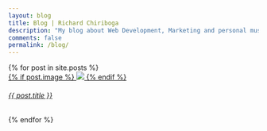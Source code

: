 ```yaml
---
layout: blog
title: Blog | Richard Chiriboga
description: "My blog about Web Development, Marketing and personal musings."
comments: false
permalink: /blog/
---
```

<div class="overlap-container">
  <div class="container pt-4">
      <div class="row row-eq-height">
        {% for post in site.posts %}
        <div class="card blog_card m-1 p-0">
              <a href="{{ site.baseurl }}{{ post.url }}">
                  <div class="card-body">
                    {% if post.image %}
                    <img src="{{post.image}}" class="img-fluid rounded" />
                    {% endif %}
                      <h6 class="mt-2 font-weight-bold">{{ post.title }}</h6>
                      <!-- <p>Published: {{ post.date | date: '%B %d, %Y'}}<br/> Category: {{ post.categories }}</p> -->
                  </div>
              </a>
          </div>
        {% endfor %}
      </div>
  </div>
</div>